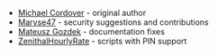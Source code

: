 * [Michael Cordover](https://github.com/mjec) - original author
* [Maryse47](https://github.com/Maryse47) - security suggestions and contributions
* [Mateusz Gozdek](https://github.com/invidian) - documentation fixes
* [ZenithalHourlyRate](https://github.com/ZenithalHourlyRate) - scripts with PIN support
